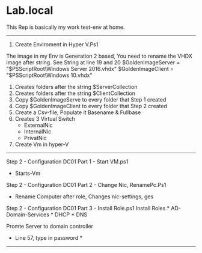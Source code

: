# Lab.local
This Rep is basically my work test-env at home. 

---------------------------------------------------------------------------------------------

1. Create Enviroment in Hyper V.Ps1
  
  The image in my Env is Generation 2 based, You need to rename the VHDX image after string.
  See String at line 19 and 20
  $GoldenImageServer = "$PSScriptRoot\Windows Server 2016.vhdx"
  $GoldenImageClient = "$PSScriptRoot\Windows 10.vhdx"

   1. Creates folders after the string $ServerCollection
   2. Creates folders after the string $ClientCollection
   3. Copy $GoldenImageServe to every folder that Step 1 created
   4. Copy $GoldenImageClient to every folder that Step 2 created
   5. Create a Csv-file, Populate it Basename & Fullbase
   6. Creates 3 Virtual Switch
      * ExternalNic
      * InternalNic
      * PrivatNic 
   7. Create Vm in hyper-V
  
---------------------------------------------------------------------------------------------
Step 2 - Configuration DC01 Part 1 - Start VM.ps1
* Starts-Vm

Step 2 - Configuration DC01 Part 2 - Change Nic, RenamePc.Ps1
* Rename Computer after role, Changes nic-settings, ges

Step 2 - Configuration DC01 Part 3 - Install Role.ps1
Install Roles
     * AD-Domain-Services
     * DHCP
     * DNS

Promte Server to domain controller
   
* Line 57, type in password *
   
---------------------------------------------------------------------------------------------  

 
